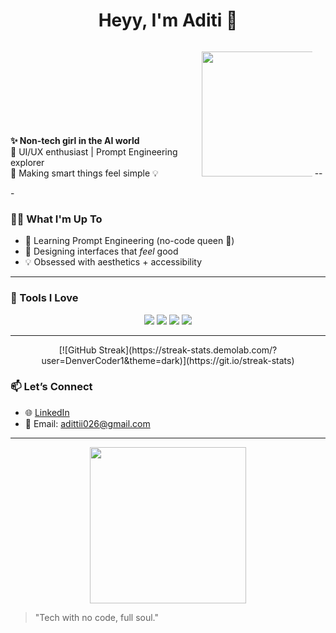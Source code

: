 

<!--
**Adittii026/Adittii026** is a ✨ _special_ ✨ repository because its `README.md` (this file) appears on your GitHub profile.

Here are some ideas to get you started:

- 🔭 I’m currently working on ...
- 🌱 I’m currently learning ...
- 👯 I’m looking to collaborate on ...
- 🤔 I’m looking for help with ...
- 💬 Ask me about ...
- 📫 How to reach me: ...
- 😄 Pronouns: ...
- ⚡ Fun fact: ...
-->
<h1 align="center">Heyy, I'm Aditi 💫</h1>

<p align="left" style="display: inline-block; width: 60%;">
  <strong>✨ Non-tech girl in the AI world</strong><br>
  🎨 UI/UX enthusiast | Prompt Engineering explorer<br>
  🧠 Making smart things feel simple 💡
</p>
<p align="right" style="display: inline-block; width: 35%;">
  <img src="https://tenor.com/view/ika-musume-type-computer-hacking-gif-11543441" width="200">
</p>
---

### 👩‍💻 What I'm Up To

- 🌈 Learning Prompt Engineering (no-code queen 👑)
- 🎨 Designing interfaces that *feel* good
- 💡 Obsessed with aesthetics + accessibility

---

### 🔧 Tools I Love

<p align="center">
  <img src="https://img.shields.io/badge/Prompting-✨-FF69B4" />
  <img src="https://img.shields.io/badge/Figma-love-8E44AD" />
  <img src="https://img.shields.io/badge/Notion-🖤-000000" />
  <img src="https://img.shields.io/badge/Canva-vibes-20C997" />
</p>

---
<p align="center">
[![GitHub Streak](https://streak-stats.demolab.com/?user=DenverCoder1&theme=dark)](https://git.io/streak-stats)
</p>

### 📫 Let’s Connect

- 🌐 [LinkedIn](www.linkedin.com/in/aditi-das-129199250)
- 📧 Email: adittii026@gmail.com


---

<p align="center">
  <img src="https://media.giphy.com/media/l0MYRzcWP7K3BzSMM/giphy.gif" width="250"/>
</p>

> "Tech with no code, full soul." 
